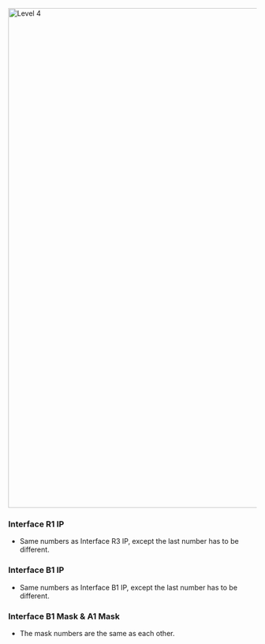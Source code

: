 <img width="1013" alt="Level 4" src="https://user-images.githubusercontent.com/58959408/175211200-f3ac249e-5d6f-47e0-be26-0b25182ae06a.png">

### Interface R1 IP
- Same numbers as Interface R3 IP, except the last number has to be different. 

### Interface B1 IP
- Same numbers as Interface B1 IP, except the last number has to be different. 

### Interface B1 Mask & A1 Mask
- The mask numbers are the same as each other. 
